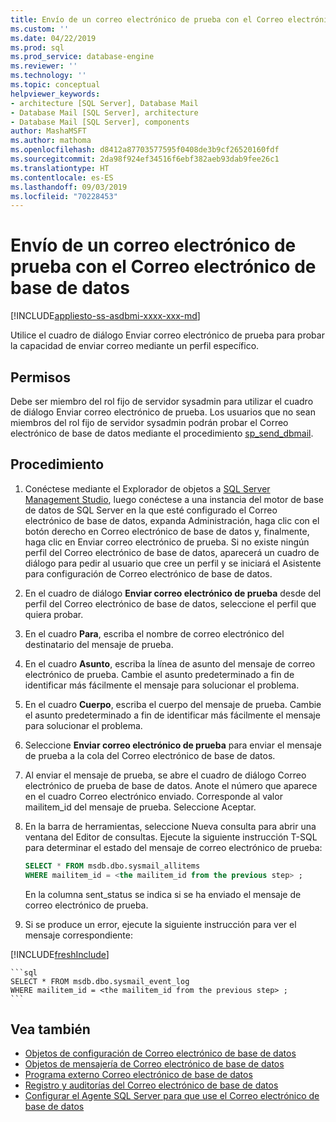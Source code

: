 ```yaml
---
title: Envío de un correo electrónico de prueba con el Correo electrónico de base de datos | Microsoft Docs
ms.custom: ''
ms.date: 04/22/2019
ms.prod: sql
ms.prod_service: database-engine
ms.reviewer: ''
ms.technology: ''
ms.topic: conceptual
helpviewer_keywords:
- architecture [SQL Server], Database Mail
- Database Mail [SQL Server], architecture
- Database Mail [SQL Server], components
author: MashaMSFT
ms.author: mathoma
ms.openlocfilehash: d8412a87703577595f0408de3b9cf26520160fdf
ms.sourcegitcommit: 2da98f924ef34516f6ebf382aeb93dab9fee26c1
ms.translationtype: HT
ms.contentlocale: es-ES
ms.lasthandoff: 09/03/2019
ms.locfileid: "70228453"
---
```

# <a name="send-a-test-email-with-database-mail"></a>Envío de un correo electrónico de prueba con el Correo electrónico de base de datos  
[!INCLUDE[appliesto-ss-asdbmi-xxxx-xxx-md](../../includes/appliesto-ss-asdbmi-xxxx-xxx-md.md)]

Utilice el cuadro de diálogo Enviar correo electrónico de prueba para probar la capacidad de enviar correo mediante un perfil específico.

## <a name="permissions"></a>Permisos

Debe ser miembro del rol fijo de servidor sysadmin para utilizar el cuadro de diálogo Enviar correo electrónico de prueba. Los usuarios que no sean miembros del rol fijo de servidor sysadmin podrán probar el Correo electrónico de base de datos mediante el procedimiento [sp_send_dbmail](../system-stored-procedures/sp-send-dbmail-transact-sql.md).

## <a name="procedure"></a>Procedimiento

1. Conéctese mediante el Explorador de objetos a [SQL Server Management Studio](../../ssms/download-sql-server-management-studio-ssms.md), luego conéctese a una instancia del motor de base de datos de SQL Server en la que esté configurado el Correo electrónico de base de datos, expanda Administración, haga clic con el botón derecho en Correo electrónico de base de datos y, finalmente, haga clic en Enviar correo electrónico de prueba. Si no existe ningún perfil del Correo electrónico de base de datos, aparecerá un cuadro de diálogo para pedir al usuario que cree un perfil y se iniciará el Asistente para configuración de Correo electrónico de base de datos.
1. En el cuadro de diálogo **Enviar correo electrónico de prueba** desde <instance name> del perfil del Correo electrónico de base de datos, seleccione el perfil que quiera probar.
1. En el cuadro **Para**, escriba el nombre de correo electrónico del destinatario del mensaje de prueba.
1. En el cuadro **Asunto**, escriba la línea de asunto del mensaje de correo electrónico de prueba. Cambie el asunto predeterminado a fin de identificar más fácilmente el mensaje para solucionar el problema.
1. En el cuadro **Cuerpo**, escriba el cuerpo del mensaje de prueba. Cambie el asunto predeterminado a fin de identificar más fácilmente el mensaje para solucionar el problema.
1. Seleccione **Enviar correo electrónico de prueba** para enviar el mensaje de prueba a la cola del Correo electrónico de base de datos.
1. Al enviar el mensaje de prueba, se abre el cuadro de diálogo Correo electrónico de prueba de base de datos. Anote el número que aparece en el cuadro Correo electrónico enviado. Corresponde al valor mailitem_id del mensaje de prueba. Seleccione Aceptar.
1. En la barra de herramientas, seleccione Nueva consulta para abrir una ventana del Editor de consultas. Ejecute la siguiente instrucción T-SQL para determinar el estado del mensaje de correo electrónico de prueba:

    ```sql
    SELECT * FROM msdb.dbo.sysmail_allitems 
    WHERE mailitem_id = <the mailitem_id from the previous step> ;
    ```

    En la columna sent_status se indica si se ha enviado el mensaje de correo electrónico de prueba.

1. Si se produce un error, ejecute la siguiente instrucción para ver el mensaje correspondiente:

[!INCLUDE[freshInclude](../../includes/paragraph-content/fresh-note-steps-feedback.md)]

    ```sql
    SELECT * FROM msdb.dbo.sysmail_event_log 
    WHERE mailitem_id = <the mailitem_id from the previous step> ;
    ```


##  <a name="RelatedContent"></a> Vea también 
  
-   [Objetos de configuración de Correo electrónico de base de datos](../../relational-databases/database-mail/database-mail-configuration-objects.md)
-   [Objetos de mensajería de Correo electrónico de base de datos](../../relational-databases/database-mail/database-mail-messaging-objects.md)
-   [Programa externo Correo electrónico de base de datos](../../relational-databases/database-mail/database-mail-external-program.md)
-   [Registro y auditorías del Correo electrónico de base de datos](../../relational-databases/database-mail/database-mail-log-and-audits.md)
-   [Configurar el Agente SQL Server para que use el Correo electrónico de base de datos](../../relational-databases/database-mail/configure-sql-server-agent-mail-to-use-database-mail.md)
  
  
